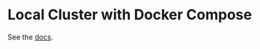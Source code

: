 # Local Cluster with Docker Compose

See the [docs](https://docs.tendermint.com/v0.37/networks/docker-compose.html).
